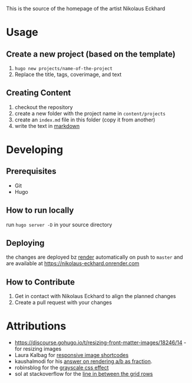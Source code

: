 This is the source of the homepage of the artist Nikolaus Eckhard

# Usage

## Create a new project (based on the template)

1. `hugo new projects/name-of-the-project`
2. Replace the title, tags, coverimage, and text

## Creating Content

1. checkout the repository
2. create a new folder with the project name in `content/projects`
3. create an `index.md` file in this folder (copy it from another)
4. write the text in [markdown](https://www.markdownguide.org/basic-syntax)


# Developing

## Prerequisites

* Git
* Hugo


## How to run locally

run `hugo server -D` in your source directory

## Deploying

the changes are deployed bz [render](render.com) automatically on push to `master` and
are available at https://nikolaus-eckhard.onrender.com

## How to Contribute

1. Get in contact with Nikolaus Eckhard to align the planned changes
2. Create a pull request with your changes


# Attributions

* https://discourse.gohugo.io/t/resizing-front-matter-images/18246/14 - for resizing images
* Laura Kalbag for [responsive image shortcodes](https://laurakalbag.com/processing-responsive-images-with-hugo/)
* kaushalmodi for his [answer on rendering a/b as fraction](https://discourse.gohugo.io/t/solved-how-to-prevent-a-text-character-from-being-transformed/13850).
* robinsblog for the [grayscale css effect](https://robinroelofsen.com/change-images-grayscale-color-hover)
* sol at stackoverflow for the [line in between the grid rows](https://stackoverflow.com/questions/50769251/border-after-each-row-in-css-grid)
